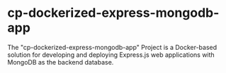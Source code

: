 # cp-dockerized-express-mongodb-app
The "cp-dockerized-express-mongodb-app" Project is a Docker-based solution for developing and deploying Express.js web applications with MongoDB as the backend database.
